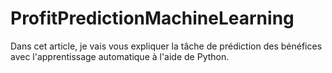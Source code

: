 # ProfitPredictionMachineLearning
Dans cet article, je vais vous expliquer la tâche de prédiction des bénéfices avec l'apprentissage automatique à l'aide de Python.
